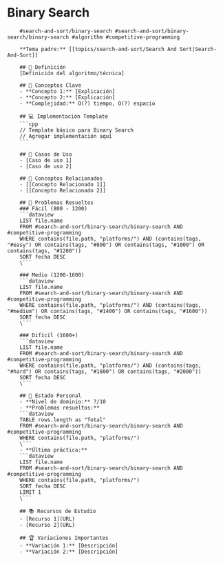# Binary Search

        #search-and-sort/binary-search #search-and-sort/binary-search/binary-search #algorithm #competitive-programming

        **Tema padre:** [[topics/search-and-sort/Search And Sort|Search-And-Sort]]

        ## 🎯 Definición
        [Definición del algoritmo/técnica]

        ## 🔑 Conceptos Clave
        - **Concepto 1:** [Explicación]
        - **Concepto 2:** [Explicación]
        - **Complejidad:** O(?) tiempo, O(?) espacio

        ## 💻 Implementación Template
        ```cpp
        // Template básico para Binary Search
        // Agregar implementación aquí
        ```

        ## 🎯 Casos de Uso
        - [Caso de uso 1]
        - [Caso de uso 2]

        ## 🔗 Conceptos Relacionados
        - [[Concepto Relacionado 1]]
        - [[Concepto Relacionado 2]]

        ## 🧠 Problemas Resueltos
        ### Fácil (800 - 1200)
        ```dataview
        LIST file.name
        FROM #search-and-sort/binary-search/binary-search AND #competitive-programming 
        WHERE contains(file.path, "platforms/") AND (contains(tags, "#easy") OR contains(tags, "#800") OR contains(tags, "#1000") OR contains(tags, "#1200"))
        SORT fecha DESC
        \```

        ### Medio (1200-1600)
        ```dataview
        LIST file.name
        FROM #search-and-sort/binary-search/binary-search AND #competitive-programming 
        WHERE contains(file.path, "platforms/") AND (contains(tags, "#medium") OR contains(tags, "#1400") OR contains(tags, "#1600"))
        SORT fecha DESC
        \```

        ### Difícil (1600+)
        ```dataview
        LIST file.name
        FROM #search-and-sort/binary-search/binary-search AND #competitive-programming 
        WHERE contains(file.path, "platforms/") AND (contains(tags, "#hard") OR contains(tags, "#1800") OR contains(tags, "#2000"))
        SORT fecha DESC
        \```

        ## 🎯 Estado Personal
        - **Nivel de dominio:** ?/10
        - **Problemas resueltos:** 
        ```dataview
        TABLE rows.length as "Total"
        FROM #search-and-sort/binary-search/binary-search AND #competitive-programming 
        WHERE contains(file.path, "platforms/")
        \```
        - **Última práctica:** 
        ```dataview
        LIST file.name
        FROM #search-and-sort/binary-search/binary-search AND #competitive-programming 
        WHERE contains(file.path, "platforms/")
        SORT fecha DESC
        LIMIT 1
        \```

        ## 📚 Recursos de Estudio
        - [Recurso 1](URL)
        - [Recurso 2](URL)

        ## 🏆 Variaciones Importantes
        - **Variación 1:** [Descripción]
        - **Variación 2:** [Descripción]
    